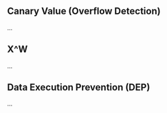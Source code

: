 ## Canary Value (Overflow Detection)   

...

## X^W   

...

## Data Execution Prevention (DEP)   

...
